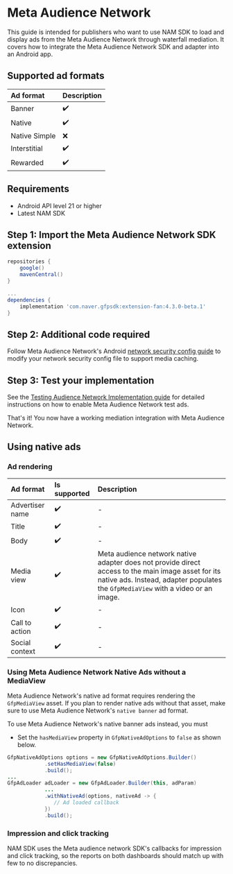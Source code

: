# Meta Audience Network

This guide is intended for publishers who want to use NAM SDK to load and display ads from the Meta Audience Network through waterfall mediation.
It covers how to integrate the Meta Audience Network SDK and adapter into an Android app.

## Supported ad formats 

| Ad format     | Description |
|:--------------|:------------|
| Banner        | ✔️          |
| Native        | ✔️          |
| Native Simple | ❌          |
| Interstitial  | ✔️          |
| Rewarded      | ✔️          |

## Requirements 

- Android API level 21 or higher
- Latest NAM SDK

## Step 1: Import the Meta Audience Network SDK extension

```gradle
repositories {
    google()
    mavenCentral()
}

...
dependencies {
    implementation 'com.naver.gfpsdk:extension-fan:4.3.0-beta.1'  
}
```

## Step 2: Additional code required 

Follow Meta Audience Network's Android [network security config guide](https://developers.facebook.com/docs/audience-network/android-network-security-config) to modify your network security config file to support media caching.

## Step 3: Test your implementation

See the [Testing Audience Network Implementation guide](https://developers.facebook.com/docs/audience-network/setting-up/testing/platform) for detailed instructions on how to enable Meta Audience Network test ads.

That's it! You now have a working mediation integration with Meta Audience Network.

## Using native ads

### Ad rendering 

| Ad format         | Is supported | Description                                                                                                                                                                             |
|:------------------|:-------------|:----------------------------------------------------------------------------------------------------------------------------------------------------------------------------------------|
| Advertiser name   | ✔️           | -                                                                                                                                                                                       |
| Title             | ✔️           | -                                                                                                                                                                                       |
| Body              | ✔️           | -                                                                                                                                                                                       |
| Media view        | ✔️           | Meta audience network native adapter does not provide direct access to the main image asset for its native ads. Instead, adapter populates the `GfpMediaView` with a video or an image. |
| Icon              | ✔️           | -                                                                                                                                                                                       |
| Call to action    | ✔️           | -                                                                                                                                                                                       |
| Social context    | ✔️           | -                                                                                                                                                                                       |

### Using Meta Audience Network Native Ads without a MediaView

Meta Audience Network's native ad format requires rendering the `GfpMediaView` asset. 
If you plan to render native ads without that asset, make sure to use Meta Audience Network's `native banner` ad format.

To use Meta Audience Network's native banner ads instead, you must

- Set the `hasMediaView` property in `GfpNativeAdOptions` to `false` as shown below.

```java 
GfpNativeAdOptions options = new GfpNativeAdOptions.Builder()
            .setHasMediaView(false)
            .build();
... 
GfpAdLoader adLoader = new GfpAdLoader.Builder(this, adParam)
            ...
            .withNativeAd(options, nativeAd -> {
               // Ad loaded callback 
            })
            .build();
```

### Impression and click tracking

NAM SDK uses the Meta audience network SDK's callbacks for impression and click tracking, so the reports on both dashboards should match up with few to no discrepancies.